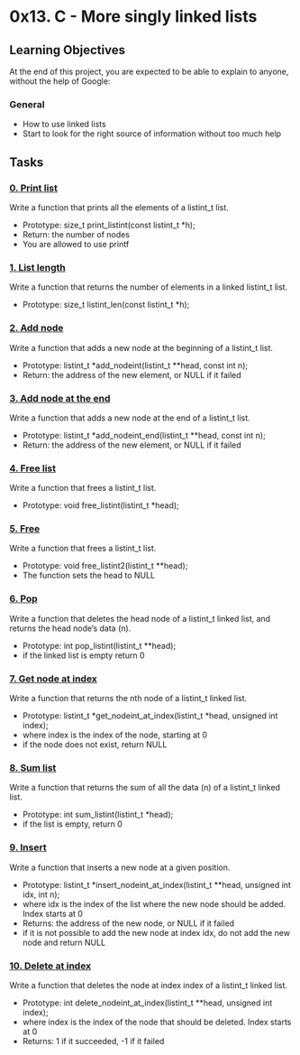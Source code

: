 # 0x13. C - More singly linked lists
## Learning Objectives
At the end of this project, you are expected to be able to explain to anyone, without the help of Google:
### General
- How to use linked lists
- Start to look for the right source of information without too much help
## Tasks
### [0. Print list](0-print_listint.c)
Write a function that prints all the elements of a listint_t list.
- Prototype: size_t print_listint(const listint_t *h);
- Return: the number of nodes
- You are allowed to use printf
### [1. List length](1-listint_len.c)
Write a function that returns the number of elements in a linked listint_t list.
- Prototype: size_t listint_len(const listint_t *h);
### [2. Add node](2-add_nodeint.c)
Write a function that adds a new node at the beginning of a listint_t list.
- Prototype: listint_t *add_nodeint(listint_t **head, const int n);
- Return: the address of the new element, or NULL if it failed
### [3. Add node at the end](3-add_nodeint_end.c)
Write a function that adds a new node at the end of a listint_t list.
- Prototype: listint_t *add_nodeint_end(listint_t **head, const int n);
- Return: the address of the new element, or NULL if it failed
### [4. Free list](4-free_listint.c)
Write a function that frees a listint_t list.
- Prototype: void free_listint(listint_t *head);
### [5. Free](5-free_listint2.c)
Write a function that frees a listint_t list.
- Prototype: void free_listint2(listint_t **head);
- The function sets the head to NULL
### [6. Pop](6-pop_listint.c)
Write a function that deletes the head node of a listint_t linked list, and returns the head node’s data (n).
- Prototype: int pop_listint(listint_t **head);
- if the linked list is empty return 0
### [7. Get node at index](7-get_nodeint.c)
Write a function that returns the nth node of a listint_t linked list.
- Prototype: listint_t *get_nodeint_at_index(listint_t *head, unsigned int index);
- where index is the index of the node, starting at 0
- if the node does not exist, return NULL
### [8. Sum list](8-sum_listint.c)
Write a function that returns the sum of all the data (n) of a listint_t linked list.
- Prototype: int sum_listint(listint_t *head);
- if the list is empty, return 0
### [9. Insert](9-insert_nodeint.c)
Write a function that inserts a new node at a given position.
- Prototype: listint_t *insert_nodeint_at_index(listint_t **head, unsigned int idx, int n);
- where idx is the index of the list where the new node should be added. Index starts at 0
- Returns: the address of the new node, or NULL if it failed
- if it is not possible to add the new node at index idx, do not add the new node and return NULL
### [10. Delete at index](10-delete_nodeint.c)
Write a function that deletes the node at index index of a listint_t linked list.
- Prototype: int delete_nodeint_at_index(listint_t **head, unsigned int index);
- where index is the index of the node that should be deleted. Index starts at 0
- Returns: 1 if it succeeded, -1 if it failed
